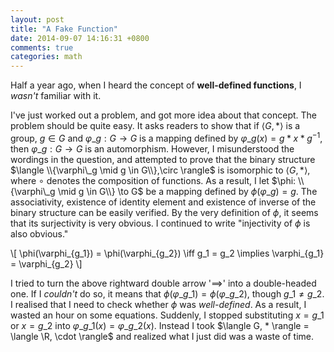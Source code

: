 ```yaml
---
layout: post
title: "A Fake Function"
date: 2014-09-07 14:16:31 +0800
comments: true
categories: math
---
```


Half a year ago, when I heard the concept of **well-defined
functions**, I *wasn't* familiar with it.

I've just worked out a problem, and got more idea about that concept.
The problem should be quite easy.  It asks readers to show that if
$\langle G, * \rangle$ is a group, $g \in G$ and $\varphi\_g: G \to G$
is a mapping defined by $\varphi\_g (x) = g * x * g^{-1}$, then
$\varphi\_g: G \to G$ is an automorphism.  However, I misunderstood
the wordings in the question, and attempted to prove that the binary
structure $\langle \\{\varphi\_g \mid g \in G\\},\circ \rangle$ is
isomorphic to $\langle G, * \rangle$, where $\circ$ denotes the
composition of functions.  As a result, I let $\phi: \\{\varphi\_g
\mid g \in G\\} \to G$ be a mapping defined by $\phi(\varphi\_g) = g$.
The associativity, existence of identity element and existence of
inverse of the binary structure can be easily verified.  By the very
definition of $\phi$, it seems that its surjectivity is very obvious.
I continued to write "injectivity of $\phi$ is also obvious."

\\[
\phi(\varphi\_{g\_1}) = \phi(\varphi\_{g\_2}) \iff g\_1 = g\_2
  \implies \varphi\_{g\_1} = \varphi\_{g\_2}
\\]

I tried to turn the above rightward double arrow '$\implies$' into a
double-headed one.  If I *couldn't* do so, it means that
$\phi(\varphi\_{g\_1}) = \phi(\varphi\_{g\_2})$, though $g\_1 \neq
g\_2$.  I realised that I need to check whether $\phi$ was
*well-defined*.  As a result, I wasted an hour on some equations.
Suddenly, I stopped substituting $x = g\_1$ or $x = g\_2$ into
$\varphi\_{g\_1} (x) = \varphi\_{g\_2} (x)$.  Instead I took $\langle
G, * \rangle = \langle \R, \cdot \rangle$ and realized what I just did
was a waste of time.
